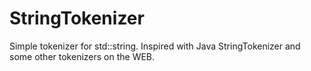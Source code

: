 # StringTokenizer
Simple tokenizer for std::string. Inspired with Java StringTokenizer and some other tokenizers on the WEB. 
